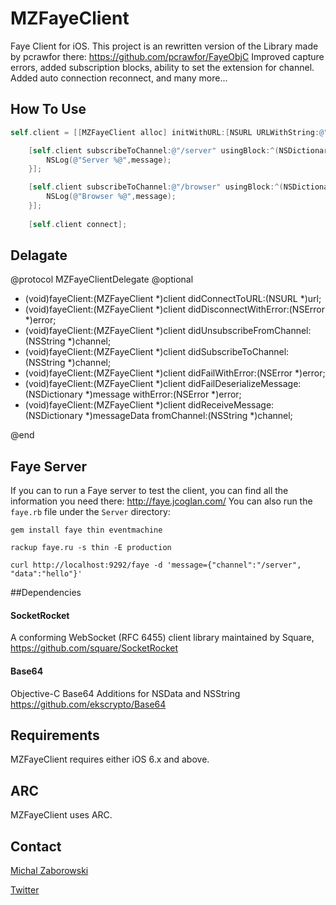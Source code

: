 MZFayeClient
===========

Faye Client for iOS. 
This project is an rewritten version of the Library made by pcrawfor there: <https://github.com/pcrawfor/FayeObjC>
Improved capture errors, added subscription blocks, ability to set the extension for channel.
Added auto connection reconnect, and many more...

## How To Use

``` objective-c
self.client = [[MZFayeClient alloc] initWithURL:[NSURL URLWithString:@"ws://localhost:9292/faye"]];

    [self.client subscribeToChannel:@"/server" usingBlock:^(NSDictionary *message) {
        NSLog(@"Server %@",message);
    }];

    [self.client subscribeToChannel:@"/browser" usingBlock:^(NSDictionary *message) {
        NSLog(@"Browser %@",message);
    }];
    
    [self.client connect];
```

## Delagate


@protocol MZFayeClientDelegate <NSObject>
@optional

- (void)fayeClient:(MZFayeClient *)client didConnectToURL:(NSURL *)url;
- (void)fayeClient:(MZFayeClient *)client didDisconnectWithError:(NSError *)error;
- (void)fayeClient:(MZFayeClient *)client didUnsubscribeFromChannel:(NSString *)channel;
- (void)fayeClient:(MZFayeClient *)client didSubscribeToChannel:(NSString *)channel;
- (void)fayeClient:(MZFayeClient *)client didFailWithError:(NSError *)error;
- (void)fayeClient:(MZFayeClient *)client didFailDeserializeMessage:(NSDictionary *)message
         withError:(NSError *)error;
- (void)fayeClient:(MZFayeClient *)client didReceiveMessage:(NSDictionary *)messageData fromChannel:(NSString *)channel;

@end


## Faye Server
If you can to run a Faye server to test the client, you can find all the information you need there: <http://faye.jcoglan.com/>
You can also run the `faye.rb` file under the `Server` directory:

```
gem install faye thin eventmachine

rackup faye.ru -s thin -E production
```

```
curl http://localhost:9292/faye -d 'message={"channel":"/server", "data":"hello"}'
```

##Dependencies
#### SocketRocket
A conforming WebSocket (RFC 6455) client library maintained by Square, 
<https://github.com/square/SocketRocket>

#### Base64
Objective-C Base64 Additions for NSData and NSString
<https://github.com/ekscrypto/Base64>

## Requirements

MZFayeClient requires either iOS 6.x and above.

## ARC

MZFayeClient uses ARC.

## Contact

[Michal Zaborowski](http://github.com/m1entus)

[Twitter](https://twitter.com/iMientus) 

